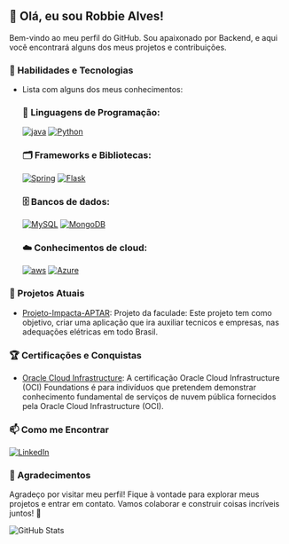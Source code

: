 ## 👋 Olá, eu sou Robbie Alves!

Bem-vindo ao meu perfil do GitHub. Sou apaixonado por Backend, e aqui você encontrará alguns dos meus projetos e contribuições.

### 🔧 Habilidades e Tecnologias
- Lista com alguns dos meus conhecimentos:

    ### 💾 Linguagens de Programação:
    [![java](https://img.shields.io/badge/Java-ED8B00?style=for-the-badge&logo=openjdk&logoColor=red&labelColor=D3D3D3&color=black)](https://www.java.com/pt-BR/)
    [![Python](https://img.shields.io/badge/python-3670A0?style=for-the-badge&logo=python&logoColor=ffdd54)](https://www.python.org/)

    ### 🗂️ Frameworks e Bibliotecas: 
    [![Spring](https://img.shields.io/badge/spring-%236DB33F.svg?style=for-the-badge&logo=spring&logoColor=white)](https://spring.io/projects/spring-boot)
    [![Flask](https://img.shields.io/badge/flask-%23000.svg?style=for-the-badge&logo=flask&logoColor=white)](https://flask.palletsprojects.com/en/3.0.x/)

    ### 🗄️ Bancos de dados:
    [![MySQL](https://img.shields.io/badge/MySQL-00000F?style=for-the-badge&logo=mysql&logoColor=white)](https://www.mysql.com/)
    [![MongoDB](https://img.shields.io/badge/MongoDB-%234ea94b.svg?style=for-the-badge&logo=mongodb&logoColor=white)](https://www.mongodb.com/pt-br)
    
    ### ☁️ Conhecimentos de cloud:
    [![aws](https://img.shields.io/badge/AWS-000?style=for-the-badge&logo=amazon-aws&logoColor=yellow&color=003153)](https://aws.amazon.com/pt/?nc2=h_lg)
    [![Azure](https://img.shields.io/badge/Azure-blue?style=for-the-badge&logo=microsoft%20azure&logoColor=blue&labelColor=FFFFFF&link=https%3A%2F%2Fimages.app.goo.gl%2FK7PN1jYJd57x4q7A8)](https://azure.microsoft.com/pt-br/)

### 🌱 Projetos Atuais

- [Projeto-Impacta-APTAR](https://github.com/CodeByTeusSilva/Projeto-Impacta-APTAR): Projeto da faculade: Este projeto tem como objetivo, criar uma aplicação que ira auxiliar tecnicos e empresas, nas adequações elétricas em todo Brasil.

### 🏆 Certificações e Conquistas
- [Oracle Cloud Infrastructure](https://www.oracle.com/cloud/): A certificação Oracle Cloud Infrastructure (OCI) Foundations é para indivíduos que pretendem demonstrar conhecimento fundamental de serviços de nuvem pública fornecidos pela Oracle Cloud Infrastructure (OCI).

### 📫 Como me Encontrar

[![LinkedIn](https://img.shields.io/badge/-LinkedIn-%230077B5?style=for-the-badge&logo=linkedin&logoColor=white)](https://www.linkedin.com/in/roberta-alves-de-oliveira-%F0%9F%8F%B3%EF%B8%8F%E2%80%8D%F0%9F%8C%88-178398234/)


### 🎉 Agradecimentos

Agradeço por visitar meu perfil! Fique à vontade para explorar meus projetos e entrar em contato. Vamos colaborar e construir coisas incríveis juntos! 🚀

![GitHub Stats](https://github-readme-stats.vercel.app/api?username=RobinMagnus&show_icons=true&theme=dracula)



